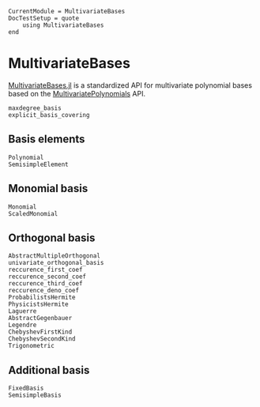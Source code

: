 ```@meta
CurrentModule = MultivariateBases
DocTestSetup = quote
    using MultivariateBases
end
```

# MultivariateBases

[MultivariateBases.jl](https://github.com/JuliaAlgebra/MultivariateBases.jl) is a standardized API for multivariate polynomial bases
based on the [MultivariatePolynomials](https://github.com/JuliaAlgebra/MultivariatePolynomials.jl) API.

```@docs
maxdegree_basis
explicit_basis_covering
```

## Basis elements

```@docs
Polynomial
SemisimpleElement
```

## Monomial basis

```@docs
Monomial
ScaledMonomial
```

## Orthogonal basis

```@docs
AbstractMultipleOrthogonal
univariate_orthogonal_basis
reccurence_first_coef
reccurence_second_coef
reccurence_third_coef
reccurence_deno_coef
ProbabilistsHermite
PhysicistsHermite
Laguerre
AbstractGegenbauer
Legendre
ChebyshevFirstKind
ChebyshevSecondKind
Trigonometric
```

## Additional basis

```@docs
FixedBasis
SemisimpleBasis
```
